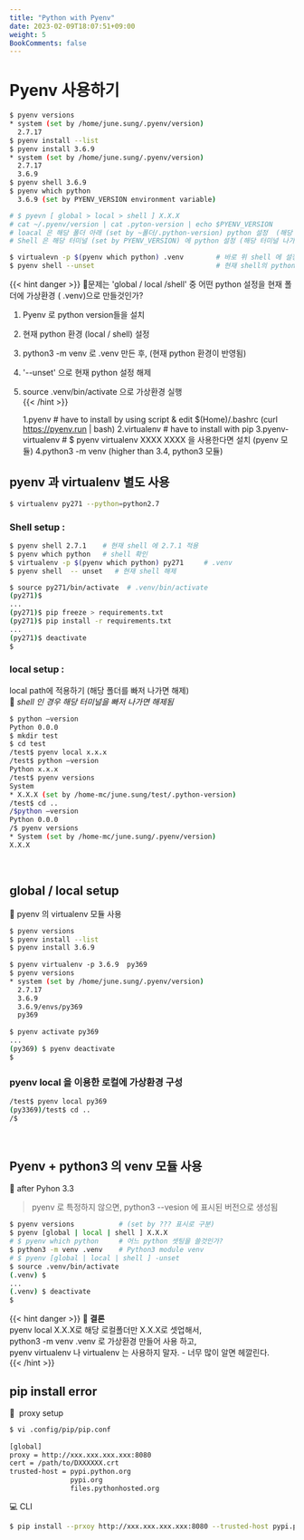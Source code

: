 ```yaml
---
title: "Python with Pyenv"
date: 2023-02-09T18:07:51+09:00
weight: 5
BookComments: false
---
```


# Pyenv 사용하기 

```bash
$ pyenv versions
* system (set by /home/june.sung/.pyenv/version)
  2.7.17
$ pyenv install --list
$ pyenv install 3.6.9
* system (set by /home/june.sung/.pyenv/version)
  2.7.17
  3.6.9
$ pyenv shell 3.6.9 
$ pyenv which python 
  3.6.9 (set by PYENV_VERSION environment variable)

# $ pyevn [ global > local > shell ] X.X.X
# cat ~/.pyenv/version | cat .pyton-version | echo $PYENV_VERSION
# loacal 은 해당 폴더 아래 (set by ~폴더/.python-version) python 설정  (해당 폴더 나가면 해제)
# Shell 은 해당 터미널 (set by PYENV_VERSION) 에 python 설정 (해당 터미널 나가면 해제)

$ virtualevn -p $(pyenv which python) .venv        # 바로 위 shell 에 설정한 python 을 사용
$ pyenv shell --unset                              # 현재 shell의 python 설정 해제
```
{{< hint danger >}}
:memo:문제는 'global / local /shell' 중 어떤 python 설정을 현재 폴더에 가상환경 ( .venv)으로 만들것인가?  
1. Pyenv 로 python version들을 설치 
2. 현재 python 환경 (local / shell) 설정 
3. python3 -m venv 로 .venv 만든 후, (현재 python 환경이 반영됨)
4. '--unset' 으로 현재 python 설정 해제
5. source .venv/bin/activate 으로 가상환경 실행    
{{< /hint >}}
  
	1.pyenv                         # have to install by using  script  & edit $(Home)/.bashrc
                                          (curl https://pyenv.run  | bash)
	2.virtualenv                    # have to install  with pip
	3.pyenv-virtualenv              # $ pyenv virtualenv XXXX XXXX 을 사용한다면 설치  (pyenv 모듈)
	4.python3  -m  venv                 (higher than 3.4, python3 모듈)


## pyenv 과 virtualenv 별도 사용 
```bash
$ virtualenv py271 --python=python2.7
```

### Shell setup :  
```bash
$ pyenv shell 2.7.1    # 현재 shell 에 2.7.1 적용
$ pyenv which python   # shell 확인
$ virtualenv -p $(pyenv which python) py271     # .venv 
$ pyenv shell  -- unset   # 현재 shell 해제

$ source py271/bin/activate  # .venv/bin/activate
(py271)$
...
(py271)$ pip freeze > requirements.txt
(py271)$ pip install -r requirements.txt
...
(py271)$ deactivate
$
```  

### local setup :  
local path에 적용하기 (해당 폴더를 빠저 나가면 해제)  
:clap: *shell 인 경우 해당 터미널을 빠저 나가면 해제됨*  

```bash
$ python —version
Python 0.0.0 
$ mkdir test
$ cd test
/test$ pyenv local x.x.x
/test$ python —version
Python x.x.x
/test$ pyenv versions
System
* X.X.X (set by /home-mc/june.sung/test/.python-version)
/test$ cd ..
/$python —version
Python 0.0.0       
/$ pyenv versions
* System (set by /home-mc/june.sung/.pyenv/version)
X.X.X 
```
 
## global / local setup  
:clap: pyenv 의 virtualenv 모듈 사용
 
```bash
$ pyenv versions
$ pyenv install --list
$ pyenv install 3.6.9
 
$ pyenv virtualenv -p 3.6.9  py369
$ pyenv versions 
* system (set by /home/june.sung/.pyenv/version)
  2.7.17
  3.6.9
  3.6.9/envs/py369
  py369
 
$ pyenv activate py369         
...
(py369) $ pyenv deactivate     
$  
```

### pyenv local 을 이용한 로컬에 가상환경 구성  
```bash
/test$ pyenv local py369
(py3369)/test$ cd ..
/$
```
 
## Pyenv + python3 의 venv 모듈 사용  
:clap: after Pyhon 3.3  

> pyenv 로 특정하지 않으면, python3 --vesion 에 표시된 버전으로 생성됨   

```bash  
$ pyenv versions           # (set by ??? 표시로 구분)
$ pyenv [global | local | shell ] X.X.X
# $ pyenv which python     # 어느 python 셋팅을 쓸것인가?
$ python3 -m venv .venv    # Python3 module venv 
# $ pyenv [global | local | shell ] -unset
$ source .venv/bin/activate
(.venv) $
...
(.venv) $ deactivate
$  
```  
{{< hint danger >}}
:memo: **결론**  
pyenv local  X.X.X로 해당 로컬폴더만 X.X.X로 셋업해서,  
python3 -m venv .venv 로 가상환경 만들어 사용 하고,   
pyenv virtualenv 나 virtualenv 는 사용하지 말자.  - 너무 많이 알면 헤깔린다.  
{{< /hint >}}

## pip install error  
:office:  proxy setup  
```bash  
$ vi .config/pip/pip.conf
 
[global]
proxy = http://xxx.xxx.xxx.xxx:8080
cert = /path/to/DXXXXXX.crt
trusted-host = pypi.python.org
               pypi.org
               files.pythonhosted.org
```

:computer: CLI  
```bash
$ pip install --prxoy http://xxx.xxx.xxx.xxx:8080 --trusted-host pypi.python.org --cert .\DXXXXXX.crt
```